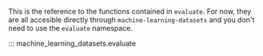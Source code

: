 This is the reference to the functions contained in
`evaluate`. For now, they are all accesible directly
through `machine-learning-datasets` and you don't
need to use the `evaluate` namespace.

::: machine_learning_datasets.evaluate
